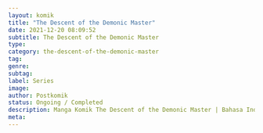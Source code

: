 ```yaml
---
layout: komik
title: "The Descent of the Demonic Master"
date: 2021-12-20 08:09:52
subtitle: The Descent of the Demonic Master
type: 
category: the-descent-of-the-demonic-master
tag: 
genre: 
subtag: 
label: Series
image: 
author: Postkomik
status: Ongoing / Completed
description: Manga Komik The Descent of the Demonic Master | Bahasa Indonesia
meta: 
---
```

